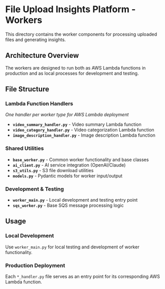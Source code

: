 # File Upload Insights Platform - Workers

This directory contains the worker components for processing uploaded files and generating insights.

## Architecture Overview

The workers are designed to run both as AWS Lambda functions in production and as local processes for development and testing.

## File Structure

### Lambda Function Handlers
*One handler per worker type for AWS Lambda deployment*

- **`video_summary_handler.py`** - Video summary Lambda function
- **`video_category_handler.py`** - Video categorization Lambda function  
- **`image_description_handler.py`** - Image description Lambda function

### Shared Utilities

- **`base_worker.py`** - Common worker functionality and base classes
- **`ai_client.py`** - AI service integration (OpenAI/Claude)
- **`s3_utils.py`** - S3 file download utilities
- **`models.py`** - Pydantic models for worker input/output

### Development & Testing

- **`worker_main.py`** - Local development and testing entry point
- **`sqs_worker.py`** - Base SQS message processing logic

## Usage

### Local Development
Use `worker_main.py` for local testing and development of worker functionality.

### Production Deployment
Each `*_handler.py` file serves as an entry point for its corresponding AWS Lambda function.
